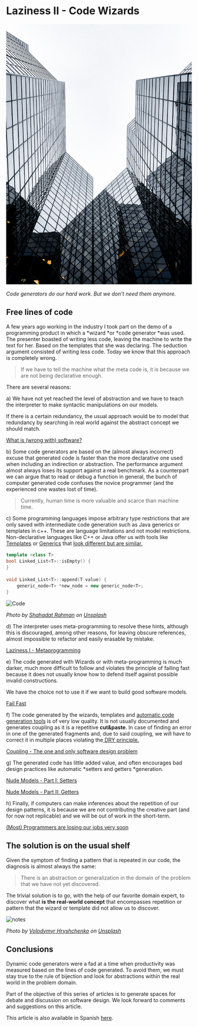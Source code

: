 # Laziness II - Code Wizards

![Laziness II - Code Wizards](phil-desforges-ow1mML1sOi0-unsplash.jpg)

*Code generators do our hard work. But we don’t need them anymore.*

## Free lines of code

A few years ago working in the industry I took part on the demo of a programming product in which a *wizard *or *code generator *was used. The presenter boasted of writing less code, leaving the machine to write the text for her. Based on the templates that she was declaring.
The seduction argument consisted of writing less code. Today we know that this approach is completely wrong.
> If we have to tell the machine what the meta code is, it is because we are not being declarative enough.

There are several reasons:

a) We have not yet reached the level of abstraction and we have to teach the interpreter to make syntactic manipulations on our models.

If there is a certain redundancy, the usual approach would be to model that redundancy by searching in real world against the abstract concept we should match.

[What is (wrong with) software?](../../Theory/What%20is%20(wrong%20with)%20software/readme.md)

b) Some code generators are based on the (almost always incorrect) excuse that generated code is faster than the more declarative one used when including an indirection or abstraction. The performance argument almost always loses its support against a real benchmark. As a counterpart we can argue that to read or debug a function in general, the bunch of computer generated code confuses the novice programmer (and the experienced one wastes lost of time).

> Currently, human time is more valuable and scarce than machine time.

c) Some programming languages ​​impose arbitrary type restrictions that are only saved with intermediate code generation such as Java generics or templates in c++. These are language limitations and not model restrictions.
Non-declarative languages ​​like C++ or Java offer us with tools like [Templates](https://en.wikipedia.org/wiki/Template_(C%2B%2B)) or [Generics](https://en.wikipedia.org/wiki/Generics_in_Java) that [look different but are similar.](https://www.geeksforgeeks.org/templates-in-c-vs-generics-in-java/)

[Gist Url]: # (https://gist.github.com/mcsee/cc4a2eaa2770317a964515925072175c)
```cpp
template <class T>
bool Linked_List<T>::isEmpty() {
}

void Linked_List<T>::append(T value) {
    generic_node<T> *new_node = new generic_node<T>;
}
```

![Code](https://cdn.hashnode.com/res/hashnode/image/upload/v1599511984360/ags0-9sW7.jpeg)

*Photo by [Shahadat Rahman](https://unsplash.com/@hishahadat) on [Unsplash](https://unsplash.com/s/photos/cryptic)*

d) The interpreter uses meta-programming to resolve these hints, although this is discouraged, among other reasons, for leaving obscure references, almost impossible to refactor and easily erasable by mistake.

[Laziness I - Metaprogramming](../../Theory/Laziness%20I%20-%20Metaprogramming/readme.md)

e) The code generated with Wizards or with meta-programming is much darker, much more difficult to follow and violates the principle of failing fast because it does not usually know how to defend itself against possible invalid constructions.

We have the choice not to use it if we want to build good software models.

[Fail Fast](../../Theory/Fail%20Fast/readme.md)

f) The code generated by the wizards, templates and [automatic code generation tools](https://en.wikipedia.org/wiki/Comparison_of_code_generation_tools) is of very low quality. It is not usually documented and generates coupling as it is a repetitive **cut&paste**. In case of finding an error in one of the generated fragments and, due to said coupling, we will have to correct it in multiple places violating the[ DRY principle.](https://en.wikipedia.org/wiki/Don%27t_repeat_yourself)

[Coupling - The one and only software design problem](../../Theory/Coupling%20-%20The%20one%20and%20only%20software%20design%20problem/readme.md)

g) The generated code has little added value, and often encourages bad design practices like automatic *setters and getters *generation.

[Nude Models - Part I: Setters](../../Theory/Nude%20Models - Part%20I Setters/readme.md)

[Nude Models - Part II: Getters](../../Theory/Nude%20Models - Part%20II Getters/readme.md)

h) Finally, if computers can make inferences about the repetition of our design patterns, it is because we are not contributing the creative part (and for now not replicable) and we will be out of work in the short-term.

[(Most) Programmers are losing our jobs very soon](../../Opinion/(Most)%20Programmers%20are%20losing%20our%20jobs%20very%20soon/readme.md)

## The solution is on the usual shelf

Given the symptom of finding a pattern that is repeated in our code, the diagnosis is almost always the same:
> There is an abstraction or generalization in the domain of the problem that we have not yet discovered.

The trivial solution is to go, with the help of our favorite domain expert, to discover what **is the real-world concept** that encompasses repetition or pattern that the wizard or template did not allow us to discover.

![notes](https://cdn.hashnode.com/res/hashnode/image/upload/v1599511830774/-B05TXjIT.jpeg)

*Photo by [Volodymyr Hryshchenko](https://unsplash.com/@lunarts) on [Unsplash](https://unsplash.com/s/photos/detective)*

## Conclusions

Dynamic code generators were a fad at a time when productivity was measured based on the lines of code generated.
To avoid them, we must stay true to the rule of bijection and look for abstractions within the real world in the problem domain.

Part of the objective of this series of articles is to generate spaces for debate and discussion on software design. 
We look forward to comments and suggestions on this article.

This article is also available in Spanish [here](../../Theory/Laziness%20II%20-%20Code%20Wizards/readme.md).